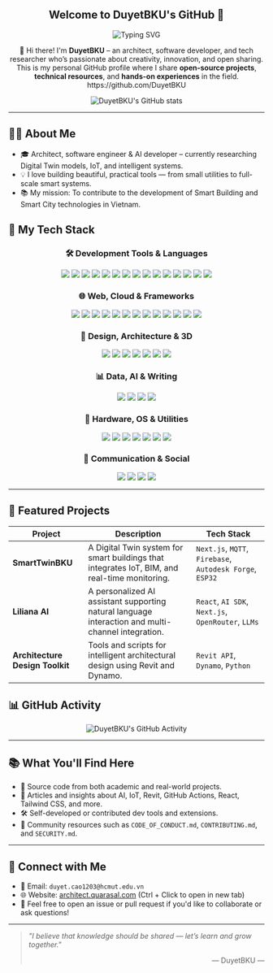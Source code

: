 <h2 align="center">Welcome to DuyetBKU's GitHub 🌟</h2>

<p align="center">
  <img src="https://readme-typing-svg.demolab.com?font=Satisfy&size=50&letterSpacing=1.5px&pause=1000&color=61DAFB&background=0D1117&center=true&vCenter=true&width=1080&height=120&lines=Hi!+I'm+DuyetBKU.+(o%E3%82%9C%E2%96%BD%E3%82%9C)o%E2%98%86;%E2%98%86+%EF%BD%A1%EF%BD%A1%EF%BD%A1+A+long+journey+is+just+beginning+%EF%BD%A1%EF%BD%A1%EF%BD%A1%E2%98%86+;Follow+me!!!+(%E2%89%A7%E2%88%87%E2%89%A6)%EF%BE%89)" alt="Typing SVG" />
</p>

<p align="center">
  👋 Hi there! I'm <strong>DuyetBKU</strong> – an architect, software developer, and tech researcher who’s passionate about creativity, innovation, and open sharing.  
  <br/>
  This is my personal GitHub profile where I share <strong>open-source projects</strong>, <strong>technical resources</strong>, and <strong>hands-on experiences</strong> in the field.
  <br/>
https://github.com/DuyetBKU
</p>  
<p align="center">
    <img src="https://github-readme-stats.vercel.app/api?username=DuyetBKU&show_icons=true&theme=react" alt="DuyetBKU's GitHub stats" />
</p>


---
## 👨‍💻 About Me

- 🎓 Architect, software engineer & AI developer – currently researching Digital Twin models, IoT, and intelligent systems.
- 💡 I love building beautiful, practical tools — from small utilities to full-scale smart systems.
- 📚 My mission: To contribute to the development of Smart Building and Smart City technologies in Vietnam.

## 🔧 My Tech Stack
<h3 align="center">🛠️ Development Tools & Languages</h3>
<p align="center">
  <a href="https://git-scm.com"><img src="https://skillicons.dev/icons?i=git" /></a>
  <a href="https://github.com"><img src="https://skillicons.dev/icons?i=github" /></a>
  <a href="https://code.visualstudio.com"><img src="https://skillicons.dev/icons?i=vscode" /></a>
  <a href="https://visualstudio.microsoft.com"><img src="https://skillicons.dev/icons?i=visualstudio" /></a>
  <a href="https://www.jetbrains.com/pycharm/"><img src="https://skillicons.dev/icons?i=pycharm" /></a>
  <a href="https://neovim.io"><img src="https://skillicons.dev/icons?i=neovim" /></a>
  <a href="https://vitejs.dev"><img src="https://skillicons.dev/icons?i=vite" /></a>
  <a href="https://www.npmjs.com"><img src="https://skillicons.dev/icons?i=npm" /></a>
  <a href="https://www.python.org"><img src="https://skillicons.dev/icons?i=py" /></a>
  <a href="https://www.r-project.org"><img src="https://skillicons.dev/icons?i=r" /></a>
  <a href="https://learn.microsoft.com/en-us/dotnet/csharp/"><img src="https://skillicons.dev/icons?i=cs" /></a>
  <a href="https://isocpp.org"><img src="https://skillicons.dev/icons?i=cpp" /></a>
  <a href="https://www.java.com"><img src="https://skillicons.dev/icons?i=java" /></a>
  <a href="https://developer.mozilla.org/en-US/docs/Web/JavaScript"><img src="https://skillicons.dev/icons?i=js" /></a>
  <a href="https://www.typescriptlang.org"><img src="https://skillicons.dev/icons?i=ts" /></a>
</p>

<h3 align="center">🌐 Web, Cloud & Frameworks</h3>
<p align="center">
  <a href="https://developer.mozilla.org/en-US/docs/Web/HTML"><img src="https://skillicons.dev/icons?i=html" /></a>
  <a href="https://developer.mozilla.org/en-US/docs/Web/CSS"><img src="https://skillicons.dev/icons?i=css" /></a>
  <a href="https://react.dev"><img src="https://skillicons.dev/icons?i=react" /></a>
  <a href="https://nextjs.org"><img src="https://skillicons.dev/icons?i=nextjs" /></a>
  <a href="https://htmx.org"><img src="https://skillicons.dev/icons?i=htmx" /></a>
  <a href="https://mui.com"><img src="https://skillicons.dev/icons?i=materialui" /></a>
  <a href="https://nodejs.org"><img src="https://skillicons.dev/icons?i=nodejs" /></a>
  <a href="https://www.docker.com"><img src="https://skillicons.dev/icons?i=docker" /></a>
  <a href="https://cloud.google.com"><img src="https://skillicons.dev/icons?i=gcp" /></a>
  <a href="https://www.cloudflare.com"><img src="https://skillicons.dev/icons?i=cloudflare" /></a>
  <a href="https://cmake.org"><img src="https://skillicons.dev/icons?i=cmake" /></a>
  <a href="https://dotnet.microsoft.com"><img src="https://skillicons.dev/icons?i=dotnet" /></a>
  <a href="https://supabase.com"><img src="https://skillicons.dev/icons?i=supabase" /></a>
</p>

<h3 align="center">🎨 Design, Architecture & 3D</h3>
<p align="center">
  <a href="https://www.figma.com"><img src="https://skillicons.dev/icons?i=figma" /></a>
  <a href="https://www.adobe.com/products/photoshop.html"><img src="https://skillicons.dev/icons?i=ps" /></a>
  <a href="https://www.adobe.com/products/premiere.html"><img src="https://skillicons.dev/icons?i=pr" /></a>
  <a href="https://www.autodesk.com/products/autocad/"><img src="https://skillicons.dev/icons?i=autocad" /></a>
  <a href="https://www.sketchup.com"><img src="https://skillicons.dev/icons?i=sketchup" /></a>
  <a href="https://www.blender.org"><img src="https://skillicons.dev/icons?i=blender" /></a>
  <a href="https://unity.com"><img src="https://skillicons.dev/icons?i=unity" /></a>
</p>

<h3 align="center">📊 Data, AI & Writing</h3>
<p align="center">
  <a href="https://www.tensorflow.org"><img src="https://skillicons.dev/icons?i=tensorflow" /></a>
  <a href="https://www.mathworks.com/products/matlab.html"><img src="https://skillicons.dev/icons?i=matlab" /></a>
  <a href="https://www.latex-project.org"><img src="https://skillicons.dev/icons?i=latex" /></a>
  <a href="https://www.markdownguide.org"><img src="https://skillicons.dev/icons?i=md" /></a>
</p>

<h3 align="center">🧰 Hardware, OS & Utilities</h3>
<p align="center">
  <a href="https://www.arduino.cc"><img src="https://skillicons.dev/icons?i=arduino" /></a>
  <a href="https://www.raspberrypi.com"><img src="https://skillicons.dev/icons?i=raspberrypi" /></a>
  <a href="https://www.apple.com"><img src="https://skillicons.dev/icons?i=apple" /></a>
  <a href="https://ubuntu.com"><img src="https://skillicons.dev/icons?i=ubuntu" /></a>
  <a href="https://www.kernel.org"><img src="https://skillicons.dev/icons?i=linux" /></a>
  <a href="https://www.microsoft.com/windows"><img src="https://skillicons.dev/icons?i=windows" /></a>
  <a href="https://learn.microsoft.com/en-us/powershell/"><img src="https://skillicons.dev/icons?i=powershell" /></a>
</p>

<h3 align="center">📡 Communication & Social</h3>
<p align="center">
  <a href="https://discord.com"><img src="https://skillicons.dev/icons?i=discord" /></a>
  <a href="https://mail.google.com"><img src="https://skillicons.dev/icons?i=gmail" /></a>
  <a href="https://www.linkedin.com"><img src="https://skillicons.dev/icons?i=linkedin" /></a>
  <a href="https://twitter.com"><img src="https://skillicons.dev/icons?i=twitter" /></a>
</p>

---

## 📂 Featured Projects

| Project | Description | Tech Stack |
|--------|-------------|------------|
| **SmartTwinBKU** | A Digital Twin system for smart buildings that integrates IoT, BIM, and real-time monitoring. | `Next.js`, `MQTT`, `Firebase`, `Autodesk Forge`, `ESP32` |
| **Liliana AI** | A personalized AI assistant supporting natural language interaction and multi-channel integration. | `React`, `AI SDK`, `Next.js`, `OpenRouter`, `LLMs` |
| **Architecture Design Toolkit** | Tools and scripts for intelligent architectural design using Revit and Dynamo. | `Revit API`, `Dynamo`, `Python` |

## 📊 GitHub Activity

<p align="center">
    <img src="https://github-readme-activity-graph.vercel.app/graph?username=DuyetBKU&theme=react-dark" alt="DuyetBKU's GitHub Activity" />
</p>

---

## 📚 What You'll Find Here

- 💾 Source code from both academic and real-world projects.
- 🧠 Articles and insights about AI, IoT, Revit, GitHub Actions, React, Tailwind CSS, and more.
- 🛠️ Self-developed or contributed dev tools and extensions.
- 🤝 Community resources such as `CODE_OF_CONDUCT.md`, `CONTRIBUTING.md`, and `SECURITY.md`.

---

## 💌 Connect with Me

- 📧 Email: `duyet.cao1203@hcmut.edu.vn`
- 🌐 Website: [architect.quarasal.com](https://architect.quarasal.com) (Ctrl + Click to open in new tab)
- 💬 Feel free to open an issue or pull request if you'd like to collaborate or ask questions!

---

> _"I believe that knowledge should be shared — let’s learn and grow together."_  
> <p align="right">— DuyetBKU —</p>
